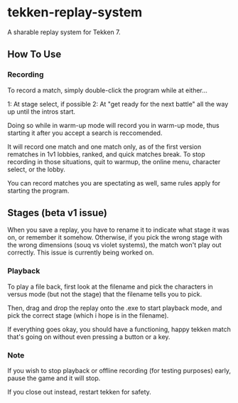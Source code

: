 # tekken-replay-system
A sharable replay system for Tekken 7.

## How To Use

### Recording

To record a match, simply double-click the program while at either...

1: At stage select, if possible
2: At "get ready for the next battle" all the way up until the intros start.

Doing so while in warm-up mode will record you in warm-up mode, thus starting it after you accept a search is reccomended.

It will record one match and one match only, as of the first version rematches in 1v1 lobbies, ranked, and quick matches break.  To stop recording in those situations, quit to warmup, the online menu, character select, or the lobby.

You can record matches you are spectating as well, same rules apply for starting the program.

## Stages (beta v1 issue)

When you save a replay, you have to rename it to indicate what stage it was on, or remember it somehow.  Otherwise, if you pick the wrong stage with the wrong dimensions (souq vs violet systems), the match won't play out correctly.  This issue is currently being worked on.

### Playback

To play a file back, first look at the filename and pick the characters in versus mode (but not the stage) that the filename tells you to pick.

Then, drag and drop the replay onto the .exe to start playback mode, and pick the correct stage (which i hope is in the filename).

If everything goes okay, you should have a functioning, happy tekken match that's going on without even pressing a button or a key.  

### Note

If you wish to stop playback or offline recording (for testing purposes) early, pause the game and it will stop.  

If you close out instead, restart tekken for safety.




